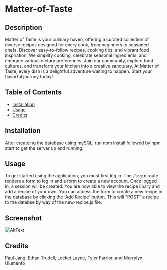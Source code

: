 # Matter-of-Taste

## Description

Matter of Taste is your culinary haven, offering a curated collection of diverse recipes designed for every cook, from beginners to seasoned chefs. Discover easy-to-follow recipes, cooking tips, and vibrant food inspiration. We simplify cooking, celebrate seasonal ingredients, and embrace various dietary preferences. Join our community, explore food cultures, and transform your kitchen into a creative sanctuary. At Matter of Taste, every dish is a delightful adventure waiting to happen. Start your flavorful journey today!

## Table of Contents

- [Installation](#installation)
- [Usage](#usage)
- [Credits](#credits)

## Installation

After createing the database using mySQL, run npm install followed by npm start to get the server up and running.

## Usage

To get started using the application, you must first log in. The `/login` route renders a form to log in and a form to create a new account. Once logged in, a session will be created. You are now able to view the recipe libary and add a recipe of your own. You can access the form to create a new recipe in the database by clicking the 'Add Recipe' button. This will "POST" a recipe to the databse by way of the new-recipe.js file.

## Screenshot

![AltText](/Starter%20Code/public/assets/images/screenshot.png?raw=true "Screenshot")

## Credits

Paul Jang, Ethan Trudell, Locket Layne, Tyler Farrior, and Merrylyn Ulumenfo
